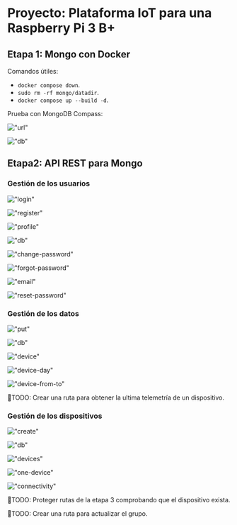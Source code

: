 # Proyecto: Plataforma IoT para una Raspberry Pi 3 B+

## Etapa 1: Mongo con Docker

Comandos útiles:

- `docker compose down`.
- `sudo rm -rf mongo/datadir`.
- `docker compose up --build -d`.

Prueba con MongoDB Compass:

!["url"](./imagenes/etapa1/1-url.png)

!["db"](./imagenes/etapa1/2-db.png)

## Etapa2: API REST para Mongo

### Gestión de los usuarios

!["login"](./imagenes/etapa2/usuarios/1-login.png)

!["register"](./imagenes/etapa2/usuarios/2-register.png)

!["profile"](./imagenes/etapa2/usuarios/3-profile.png)

!["db"](./imagenes/etapa2/usuarios/4-db.png)

!["change-password"](./imagenes/etapa2/usuarios/5-change-password.png)

!["forgot-password"](./imagenes/etapa2/usuarios/6-forgot-password.png)

!["email"](./imagenes/etapa2/usuarios/7-email.png)

!["reset-password"](./imagenes/etapa2/usuarios/8-reset-password.png)

### Gestión de los datos

!["put"](./imagenes/etapa2/data/1-put.png)

!["db"](./imagenes/etapa2/data/2-db.png)

!["device"](./imagenes/etapa2/data/3-device.png)

!["device-day"](./imagenes/etapa2/data/4-device-day.png)

!["device-from-to"](./imagenes/etapa2/data/5-device-from-to.png)

📝TODO: Crear una ruta para obtener la ultima telemetría de un dispositivo.

### Gestión de los dispositivos

!["create"](./imagenes/etapa2/dispositivos/1-register.png)

!["db"](./imagenes/etapa2/dispositivos/2-db.png)

!["devices"](./imagenes/etapa2/dispositivos/3-devices.png)

!["one-device"](./imagenes/etapa2/dispositivos/4-one-device.png)

!["connectivity"](./imagenes/etapa2/dispositivos/5-connectivity.png)

📝TODO: Proteger rutas de la etapa 3 comprobando que el dispositivo exista.

📝TODO: Crear una ruta para actualizar el grupo.